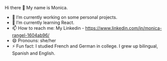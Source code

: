  Hi there 👋 My name is Monica.



- 🔭 I’m currently working on some personal projects.
- 🌱 I’m currently learning React.
- 📫 How to reach me: My Linkedin - https://www.linkedin.com/in/monica-rangel-1604ab96/
- 😄 Pronouns: she/her
- ⚡ Fun fact: I studied French and German in college. I grew up bilingual, Spanish and English.

